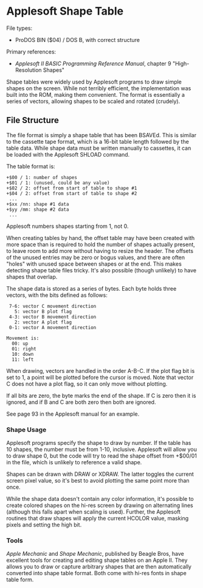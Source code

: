 # Applesoft Shape Table #

File types:
 - ProDOS BIN ($04) / DOS B, with correct structure

Primary references:
 - _Applesoft II BASIC Programming Reference Manual_, chapter 9 "High-Resolution Shapes"

Shape tables were widely used by Applesoft programs to draw simple shapes on the screen.  While
not terribly efficient, the implementation was built into the ROM, making them convenient.  The
format is essentially a series of vectors, allowing shapes to be scaled and rotated (crudely).

## File Structure ##

The file format is simply a shape table that has been BSAVEd.  This is similar to the cassette
tape format, which is a 16-bit table length followed by the table data.  While shape data must
be written manually to cassettes, it can be loaded with the Applesoft SHLOAD command.

The table format is:
```
+$00 / 1: number of shapes
+$01 / 1: (unused, could be any value)
+$02 / 2: offset from start of table to shape #1
+$04 / 2: offset from start of table to shape #2
 ...
+$xx /nn: shape #1 data
+$yy /mm: shape #2 data
 ...
```
Applesoft numbers shapes starting from 1, not 0.

When creating tables by hand, the offset table may have been created with more space than is
required to hold the number of shapes actually present, to leave room to add more without having
to resize the header.  The offsets of the unused entries may be zero or bogus values, and there
are often "holes" with unused space between shapes or at the end.  This makes detecting shape
table files tricky.  It's also possible (though unlikely) to have shapes that overlap.

The shape data is stored as a series of bytes.  Each byte holds three vectors, with the bits
defined as follows:
```
 7-6: vector C movement direction
   5: vector B plot flag
 4-3: vector B movement direction
   2: vector A plot flag
 0-1: vector A movement direction

Movement is:
  00: up
  01: right
  10: down
  11: left
```
When drawing, vectors are handled in the order A-B-C.  If the plot flag bit is set to 1, a point
will be plotted before the cursor is moved.  Note that vector C does not have a plot flag, so it
can only move without plotting.

If all bits are zero, the byte marks the end of the shape.  If C is zero then it is ignored, and if
B and C are both zero then both are ignored.

See page 93 in the Applesoft manual for an example.

### Shape Usage ###

Applesoft programs specify the shape to draw by number.  If the table has 10 shapes, the number
must be from 1-10, inclusive.  Applesoft will allow you to draw shape 0, but the code will
try to read the shape offset from +$00/01 in the file, which is unlikely to reference a valid
shape.

Shapes can be drawn with DRAW or XDRAW.  The latter toggles the current screen pixel value,
so it's best to avoid plotting the same point more than once.

While the shape data doesn't contain any color information, it's possible to create colored
shapes on the hi-res screen by drawing on alternating lines (although this falls apart when
scaling is used).  Further, the Applesoft routines that draw shapes will apply the current
HCOLOR value, masking pixels and setting the high bit.

### Tools ###

_Apple Mechanic_ and _Shape Mechanic_, published by Beagle Bros, have excellent tools for
creating and editing shape tables on an Apple II.  They allows you to draw or capture arbitrary
shapes that are then automatically converted into shape table format.  Both come with hi-res
fonts in shape table form.
